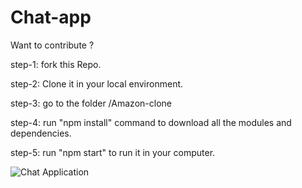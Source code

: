 # Chat-app

Want to contribute ?

step-1: fork this Repo.

step-2: Clone it in your local environment.

step-3: go to the folder /Amazon-clone

step-4: run "npm install" command to download all the modules and dependencies.

step-5: run "npm start" to run it in your computer.


![Chat Application](chat-app-1.gif)
